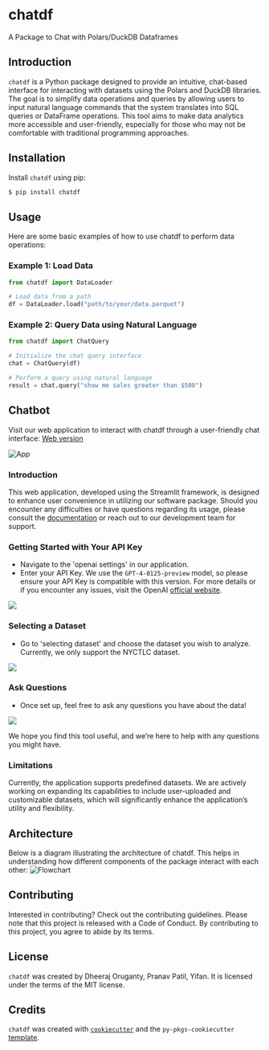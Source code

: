 # chatdf

A Package to Chat with Polars/DuckDB Dataframes

## Introduction

`chatdf` is a Python package designed to provide an intuitive, chat-based interface for interacting with datasets using the Polars and DuckDB libraries. The goal is to simplify data operations and queries by allowing users to input natural language commands that the system translates into SQL queries or DataFrame operations. This tool aims to make data analytics more accessible and user-friendly, especially for those who may not be comfortable with traditional programming approaches.

## Installation

Install `chatdf` using pip:

```bash
$ pip install chatdf
```

## Usage

Here are some basic examples of how to use chatdf to perform data operations:

### Example 1: Load Data
```python
from chatdf import DataLoader

# Load data from a path
df = DataLoader.load("path/to/your/data.parquet")
```

### Example 2: Query Data using Natural Language
```python
from chatdf import ChatQuery

# Initialize the chat query interface
chat = ChatQuery(df)

# Perform a query using natural language
result = chat.query("show me sales greater than $500")
```

## Chatbot
Visit our web application to interact with chatdf through a user-friendly chat interface: [Web version](https://chatbotpy-5rvjgceuhzisrfymppycmw.streamlit.app)

![App](web_info/picture/app.png)

### Introduction

This web application, developed using the Streamlit framework, is designed to enhance user convenience in utilizing our software package. Should you encounter any difficulties or have questions regarding its usage, please consult the [documentation](web_info/documentation.md) or reach out to our development team for support.

### Getting Started with Your API Key

- Navigate to the 'openai settings' in our application.
- Enter your API Key. We use the `GPT-4-0125-preview` model, so please ensure your API Key is compatible with this version. For more details or if you encounter any issues, visit the OpenAI [official website](https://platform.openai.com).
 
![](web_info/picture/api_key.png)

### Selecting a Dataset

- Go to 'selecting dataset' and choose the dataset you wish to analyze. Currently, we only support the NYCTLC dataset.

![](web_info/picture/dataset.png)

### Ask Questions

- Once set up, feel free to ask any questions you have about the data!

![](web_info/picture/chatbot.png)

We hope you find this tool useful, and we’re here to help with any questions you might have.

### Limitations

Currently, the application supports predefined datasets. We are actively working on expanding its capabilities to include user-uploaded and customizable datasets, which will significantly enhance the application’s utility and flexibility.

## Architecture

Below is a diagram illustrating the architecture of chatdf. This helps in understanding how different components of the package interact with each other:
![Flowchart](web_info/picture/Flowchart.png)

## Contributing

Interested in contributing? Check out the contributing guidelines. Please note that this project is released with a Code of Conduct. By contributing to this project, you agree to abide by its terms.

## License

`chatdf` was created by Dheeraj Oruganty, Pranav Patil, Yifan. It is licensed under the terms of the MIT license.

## Credits

`chatdf` was created with [`cookiecutter`](https://cookiecutter.readthedocs.io/en/latest/) and the `py-pkgs-cookiecutter` [template](https://github.com/py-pkgs/py-pkgs-cookiecutter).
